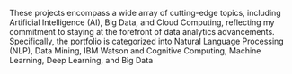 These projects encompass a wide array of cutting-edge topics, including Artificial Intelligence (AI), Big Data, and Cloud Computing, reflecting my commitment to staying at the forefront of data analytics advancements. Specifically, the portfolio is categorized into Natural Language Processing (NLP), Data Mining, IBM Watson and Cognitive Computing, Machine Learning, Deep Learning, and Big Data
